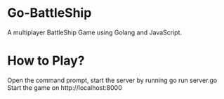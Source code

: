 # Go-BattleShip

A multiplayer BattleShip Game using Golang and JavaScript. 
# How to Play? 
Open the command prompt, start the server by running go run server.go Start the game on http://localhost:8000
